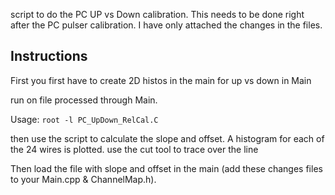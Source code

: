 script to do the PC UP vs Down calibration. This needs to be done right after the PC pulser calibration. I have only attached the changes in the files.

## Instructions
 
First you first have to create 2D histos in the main for up vs down in Main

run on file processed through Main.

 Usage: `root -l PC_UpDown_RelCal.C`

then use the script to calculate the slope and offset. 
A histogram for each of the 24 wires is plotted. 
use the cut tool to trace over the line

Then load the file with slope and offset in the main (add these changes files  to your Main.cpp & ChannelMap.h).



